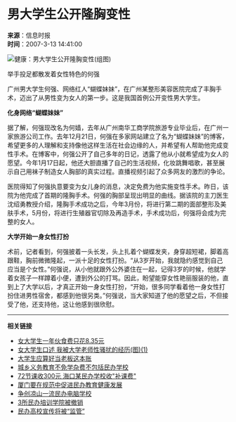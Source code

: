 # 男大学生公开隆胸变性

**来源**：信息时报  
**时间**：2007-3-13 14:41:00

![健康：男大学生公开隆胸变性(组图)](/news/gdjy/images/200731319560.jpg)

举手投足都散发着女性特色的何强

广州男大学生何强、网络红人“蝴蝶妹妹”，在广州某整形美容医院完成了丰胸手术，迈出了从男性变为女人的第一步。这是我国首例公开变性男大学生。

**化身网络“蝴蝶妹妹”**

据了解，何强现改名为何嫱，去年从广州南华工商学院旅游专业毕业后，在广州一家旅游公司工作。去年12月21日，何强在多家网站建立了名为“蝴蝶妹妹”的博客，希望更多的人理解和支持像他这样生活在社会边缘的人，并希望有人帮助他完成变性手术。在博客中，何强公开了自己多年的日记，透露了他从小就希望成为女人的愿望。今年1月17日起，他还大胆直播了自己的生活视频，化妆跳舞唱歌，甚至展示自己用袜子制造女人胸部的真实过程。直播视频引起了众多网友的激烈的争论。

医院得知了何强执意要变为女儿身的消息，决定免费为他实施变性手术。昨日，该院为他完成了首期的隆胸手术。何强的胸部呈现出明显的曲线。据该院的主刀医生沈绍勇教授介绍，隆胸手术成功之后，今年3月份，将进行第二期的面部整形及美肤手术，5月份，将进行生殖器官切除及再造手术，手术成功后，何强将会成为完整的女人。

**大学开始一身女性打扮**

术前，记者看到，何强披着一头长发，头上扎着个蝴蝶发夹，身穿超短裙，脚着高跟鞋，胸前微微隆起，一派十足的女性打扮。“从3岁开始，我就隐约感觉到自己应当是个女性。”何强说，从小他就跟外公外婆住在一起，记得3岁的时候，他就学着女孩子一样蹲着小便，遭到外公的打骂。因此，盼望能穿女性艳丽服装的他，直到上了大学以后，才真正开始一身女性打扮，“开始，很多同学看着他一身女性打扮住进男性宿舍，都感到他很另类。”何强说，当大家知道了他的愿望之后，不但接受了他，还支持他，这让他感到很欣慰。

---

**相关链接**

- [女大学生一年伙食费只花8.35元](/news/gdjy/2007/3/content_74849.shtml)
- [女大学生口述 我被大学老师性骚扰的经历(图)(1)](/news/gdjy/2007/3/content_74850.shtml)
- [大学生应算好当老板这本账](/news/gdjy/2007/3/content_74851.shtml)
- [城乡义务教育不免学杂费不包括民办学校](/news/mbjy/2007/3/content_74852.shtml)
- [72节课收300元 海口某民办学校收"补课费"](/news/mbjy/2007/3/content_74853.shtml)
- [厦门要在规范中促进民办教育健康发展](/news/mbjy/2007/3/content_74854.shtml)
- [争创凉山一流民办电脑学校](/news/mbjy/2007/3/content_74855.shtml)
- [3所民办培训学院被撤销](/news/mbjy/2007/3/content_74856.shtml)
- [民办高校宣传将被“监管”](/news/mbjy/2007/3/content_74857.shtml)